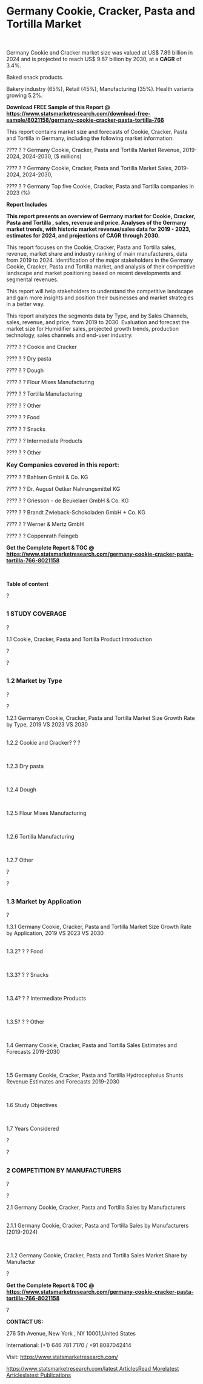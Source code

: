 <h1>Germany Cookie, Cracker, Pasta and Tortilla Market</h1><br/><p>Germany Cookie and Cracker market size was valued at US$ 7.89 billion in 2024 and is projected to reach US$ 9.67 billion by 2030, at a <strong>CAGR</strong> of 3.4%.</p>
 
 
 
 <p>Baked snack products.</p>
 
 
 
 <p>Bakery industry (65%), Retail (45%), Manufacturing (35%). Health variants growing 5.2%.</p>
 
 
 
 <p><strong>Download FREE Sample of this Report @ <a href="https://www.statsmarketresearch.com/download-free-sample/8021158/germany-cookie-cracker-pasta-tortilla-766">https://www.statsmarketresearch.com/download-free-sample/8021158/germany-cookie-cracker-pasta-tortilla-766</a></strong></p>
 
 
 
 <p>This report contains market size and forecasts of Cookie, Cracker, Pasta and Tortilla in Germany, including the following market information:</p>
 
 
 
 <p>???? ? ? Germany Cookie, Cracker, Pasta and Tortilla Market Revenue, 2019-2024, 2024-2030, ($ millions)</p>
 
 
 
 <p>???? ? ? Germany Cookie, Cracker, Pasta and Tortilla Market Sales, 2019-2024, 2024-2030,</p>
 
 
 
 <p>???? ? ? Germany Top five Cookie, Cracker, Pasta and Tortilla companies in 2023 (%)</p>
 
 
 
 <p><strong>Report Includes</strong></p>
 
 
 
 <p><strong>This report presents an overview of Germany market for Cookie, Cracker, Pasta and Tortilla , sales, revenue and price. Analyses of the Germany market trends, with historic market revenue/sales data for 2019 - 2023, estimates for 2024, and projections of <strong>CAGR</strong> through 2030.</strong></p>
 
 
 
 <p>This report focuses on the Cookie, Cracker, Pasta and Tortilla sales, revenue, market share and industry ranking of main manufacturers, data from 2019 to 2024. Identification of the major stakeholders in the Germany Cookie, Cracker, Pasta and Tortilla market, and analysis of their competitive landscape and market positioning based on recent developments and segmental revenues.</p>
 
 
 
 <p>This report will help stakeholders to understand the competitive landscape and gain more insights and position their businesses and market strategies in a better way.</p>
 
 
 
 <p>This report analyzes the segments data by Type, and by Sales Channels, sales, revenue, and price, from 2019 to 2030. Evaluation and forecast the market size for Humidifier sales, projected growth trends, production technology, sales channels and end-user industry.</p>
 
 
 
 <p>???? ? ? Cookie and Cracker</p>
 
 
 
 <p>???? ? ? Dry pasta</p>
 
 
 
 <p>???? ? ? Dough</p>
 
 
 
 <p>???? ? ? Flour Mixes Manufacturing</p>
 
 
 
 <p>???? ? ? Tortilla Manufacturing</p>
 
 
 
 <p>???? ? ? Other</p>
 
 
 
 <p>???? ? ? Food</p>
 
 
 
 <p>???? ? ? Snacks</p>
 
 
 
 <p>???? ? ? Intermediate Products</p>
 
 
 
 <p>???? ? ? Other</p>
 
 
 
 <p><span style="font-size:16px"><strong>Key Companies covered in this report:</strong></span></p>
 
 
 
 <p>???? ? ? Bahlsen GmbH & Co. KG</p>
 
 
 
 <p>???? ? ? Dr. August Oetker Nahrungsmittel KG</p>
 
 
 
 <p>???? ? ? Griesson - de Beukelaer GmbH & Co. KG</p>
 
 
 
 <p>???? ? ? Brandt Zwieback-Schokoladen GmbH + Co. KG</p>
 
 
 
 <p>???? ? ? Werner & Mertz GmbH</p>
 
 
 
 <p>???? ? ? Coppenrath Feingeb</p>
 
 
 
 <div><b>Get the Complete Report & TOC @ <a href="https://www.statsmarketresearch.com/germany-cookie-cracker-pasta-tortilla-766-8021158">https://www.statsmarketresearch.com/germany-cookie-cracker-pasta-tortilla-766-8021158</a></b></div>
 
 
 
 <p><br />
 
 <b>Table of content</b></p>
 
 
 
 <p>? </p>
 
 
 
 <h2><span style="font-size:16px"><strong>1 STUDY COVERAGE</strong></span></h2>
 
 
 
 <p>? </p>
 
 
 
 <p>1.1 Cookie, Cracker, Pasta and Tortilla Product Introduction</p>
 
 
 
 <p>? </p>
 
 
 
 <p>? </p>
 
 
 
 <h2><span style="font-size:16px"><strong>1.2 Market by Type</strong></span></h2>
 
 
 
 <p>? </p>
 
 
 
 <p>? </p>
 
 
 
 <p>1.2.1 Germanyn Cookie, Cracker, Pasta and Tortilla Market Size Growth Rate by Type, 2019 VS 2023 VS 2030<br />
 
 <br />
 
 1.2.2 Cookie and Cracker? ? ? <br />
 
 <br />
 
 1.2.3 Dry pasta<br />
 
 <br />
 
 1.2.4 Dough<br />
 
 <br />
 
 1.2.5 Flour Mixes Manufacturing<br />
 
 <br />
 
 1.2.6 Tortilla Manufacturing<br />
 
 <br />
 
 1.2.7 Other<br />
 
 ? </p>
 
 
 
 <p>? </p>
 
 
 
 <h2><span style="font-size:16px"><strong>1.3 Market by Application</strong></span></h2>
 
 
 
 <p>? </p>
 
 
 
 <p>1.3.1 Germany Cookie, Cracker, Pasta and Tortilla Market Size Growth Rate by Application, 2019 VS 2023 VS 2030<br />
 
 <br />
 
 1.3.2? ? ? Food<br />
 
 <br />
 
 1.3.3? ? ? Snacks<br />
 
 <br />
 
 1.3.4? ? ? Intermediate Products<br />
 
 <br />
 
 1.3.5? ? ? Other<br />
 
 <br />
 
 1.4 Germany Cookie, Cracker, Pasta and Tortilla Sales Estimates and Forecasts 2019-2030<br />
 
 <br />
 
 1.5 Germany Cookie, Cracker, Pasta and Tortilla Hydrocephalus Shunts Revenue Estimates and Forecasts 2019-2030<br />
 
 <br />
 
 1.6 Study Objectives<br />
 
 <br />
 
 1.7 Years Considered</p>
 
 
 
 <p>? </p>
 
 
 
 <p>? </p>
 
 
 
 <h2><span style="font-size:16px"><strong>2 COMPETITION BY MANUFACTURERS</strong></span></h2>
 
 
 
 <p>? </p>
 
 
 
 <p>? </p>
 
 
 
 <p>2.1 Germany Cookie, Cracker, Pasta and Tortilla Sales by Manufacturers<br />
 
 <br />
 
 2.1.1 Germany Cookie, Cracker, Pasta and Tortilla Sales by Manufacturers (2019-2024)<br />
 
 <br />
 
 2.1.2 Germany Cookie, Cracker, Pasta and Tortilla Sales Market Share by Manufactur</p>
 
 
 
 <p>? </p>
 
 
 
 <div><b>Get the Complete Report & TOC @ <a href="https://www.statsmarketresearch.com/germany-cookie-cracker-pasta-tortilla-766-8021158">https://www.statsmarketresearch.com/germany-cookie-cracker-pasta-tortilla-766-8021158</a></b></div>
 
 
 
 <p>? </p>
 
 
 
 <p><b>CONTACT US:</b><br />
 
 276 5th Avenue, New York , NY 10001,United States<br />
 
 International: (+1) 646 781 7170 / +91 8087042414<br />
 
 Visit: <a href="https://www.statsmarketresearch.com/">https://www.statsmarketresearch.com/</a><br />
 
 <a href="https://gyeongbokgung.com">https://www.statsmarketresearch.com/</a><a href="https://hallyeomaritime.com">latest Articles</a><a href="https://jingwansa.com">Read More</a><a href="https://nguoiviet.jp/">latest Articles</a><a href="https://www.intelmarketresearch.com/">latest Publications</a></p>